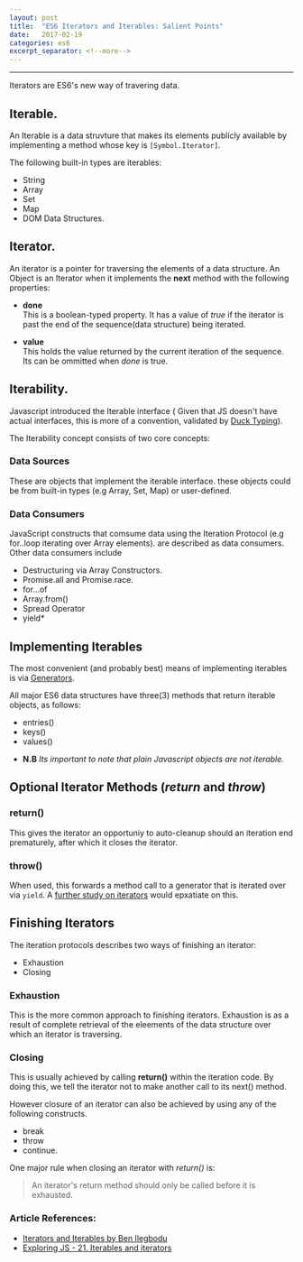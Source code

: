 ```yaml
---
layout: post
title:  "ES6 Iterators and Iterables: Salient Points"
date:   2017-02-19
categories: es6
excerpt_separator: <!--more-->
---
```


---

Iterators are ES6's new way of travering data.

## Iterable.
An Iterable is a data struvture that makes its elements publicly available by implementing a method whose key is `[Symbol.Iterator]`.

The following built-in types are iterables:
<!--more-->
- String
- Array
- Set
- Map
- DOM Data Structures.


## Iterator.
An iterator is a pointer for traversing the elements of a data structure. An Object is an Iterator when it implements the **next** method with the following properties:

* **done** <br>
  This is a boolean-typed property.
  It has a value of *true* if the iterator is past the end of the sequence(data structure) being iterated.

* **value** <br>
  This holds the value returned by the current iteration of the sequence. Its can be ommitted when *done* is true.


## Iterability.
Javascript introduced the Iterable interface ( Given that JS doesn't have actual interfaces, this is more of a convention, validated by [Duck Typing](https://en.wikipedia.org/wiki/Duck_typing)).

The Iterability concept consists of two core concepts:

### **Data Sources**
These are objects that implement the iterable interface. these objects could be from built-in types (e.g Array, Set, Map) or user-defined.

### **Data Consumers**
JavaScript constructs that comsume data using the Iteration Protocol (e.g for..loop iterating over Array elements). are described as data consumers. Other data consumers include
- Destructuring via Array Constructors.
- Promise.all and Promise.race.
- for...of
- Array.from()
- Spread Operator
- yield*

## Implementing Iterables

The most convenient (and probably best) means of implementing iterables is via [Generators](https://developer.mozilla.org/en-US/docs/Web/JavaScript/Reference/Global_Objects/Generator).

All major ES6 data structures have three(3) methods that return iterable objects, as follows: 
- entries()
- keys()
- values()

* **N.B** *Its important to note that plain Javascript objects are not iterable.*


## **Optional Iterator Methods** (*return* and *throw*) 

### return()
This gives the iterator an opportuniy to auto-cleanup should an iteration end prematurely, after which it closes the iterator.

### throw()
When used, this forwards a method call to a generator that is iterated over via `yield`. A [further study on iterators](https://developer.mozilla.org/en-US/docs/Web/JavaScript/Reference/Iteration_protocols#iterator) would epxatiate on this.


## Finishing Iterators
The iteration protocols describes two ways of finishing an iterator:
- Exhaustion
- Closing

### Exhaustion
This is the more common approach to finishing iterators. Exhaustion is as a result of complete retrieval of the eleements of the data structure over which an iterator is traversing.

### Closing
This is usually achieved by calling **return()** within the iteration code. By doing this, we tell the iterator not to make another call to its next() method.

However closure of an iterator can also be achieved by using any of the following constructs.
- break
- throw
- continue.

One major rule when closing an iterator with *return()* is:
> An iterator's return method should only be called before it is exhausted.


### Article References:
* [Iterators and Iterables by Ben Ilegbodu](http://www.benmvp.com/learning-es6-iterators-iterables)
* [Exploring JS - 21. Iterables and iterators](http://exploringjs.com/es6/ch_iteration.html)
